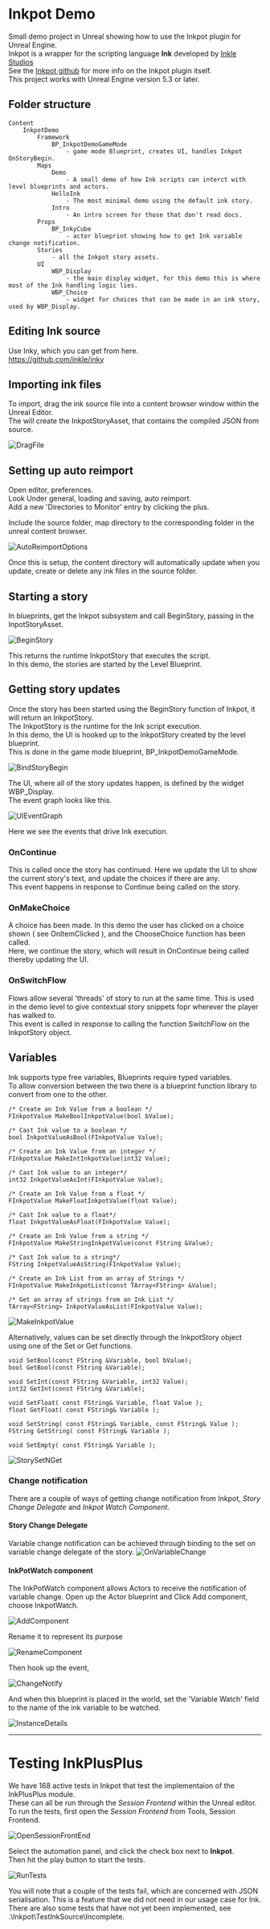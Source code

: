 # Inkpot Demo
Small demo project in Unreal showing how to use the Inkpot plugin for Unreal Engine.<br>
Inkpot is a wrapper for the scripting language **Ink** developed by [Inkle Studios](https://www.inklestudios.com/ink/)<br>
See the [Inkpot github](https://github.com/The-Chinese-Room/Inkpot) for more info on the Inkpot plugin itself.<br>
This project works with Unreal Engine version 5.3 or later.<br>

## Folder structure 

	Content
		InkpotDemo
			Framework 
				BP_InkpotDemoGameMode 
					- game mode Blueprint, creates UI, handles Inkpot OnStoryBegin.
			Maps
				Demo 		
					- A small demo of how Ink scripts can interct with level blueprints and actors. 
				HelloInk	
					- The most minimal demo using the default ink story.
				Intro 		
					- An intro screen for those that don't read docs.
			Props
				BP_InkyCube	
					- actor blueprint showing how to get Ink variable change notification. 
			Stories			
				- all the Inkpot story assets.
			UI
				WBP_Display
					- the main display widget, for this demo this is where most of the Ink handling logic lies.
				WBP_Choice
					- widget for choices that can be made in an ink story, used by WBP_Display.


## Editing Ink source
Use Inky, which you can get from here.<br>
https://github.com/inkle/inky

## Importing ink files 
To import, drag the ink source file into a content browser window within the Unreal Editor.<br>
The will create the InkpotStoryAsset, that contains the compiled JSON from source.<br>

![DragFile](Documentation/DragFile.png)

## Setting up auto reimport
Open editor, preferences.<br> 
Look Under general, loading and saving, auto reimport.<br>
Add a new 'Directories to Monitor' entry by clicking the plus.<br>

Include the source folder, map directory to the corresponding folder in the unreal content browser.

![AutoReimportOptions](Documentation/AutoReimport.png)

Once this is setup, the content directory will automatically update when you update, create or delete any ink files in the source folder.

## Starting a story 
In blueprints, get the Inkpot subsystem and call BeginStory, passing in the InpotStoryAsset. 

![BeginStory](Documentation/BeginStory.png)

This returns the runtime InkpotStory that executes the script.  
In this demo, the stories are started by the Level Blueprint.

## Getting story updates
Once the story has been started using the BeginStory function of Inkpot, it will return an InkpotStory.<br>
The InkpotStory is the runtime for the Ink script execution.<br>
In this demo, the UI is hooked up to the InkpotStory created by the level blueprint.<br>
This is done in the game mode blueprint, BP_InkpotDemoGameMode.<br>

![BindStoryBegin](Documentation/BindBegin.png)

The UI, where all of the story updates happen, is defined by the widget WBP_Display.<br>
The event graph looks like this. <br>

![UIEventGraph](Documentation/UIEventGraph.png)

Here we see the events that drive Ink execution.<br>

### OnContinue 
This is called once the story has continued. Here we update the UI to show the current story's text, and update the choices if there are any. <br>
This event happens in response to Continue being called on the story.<br>

### OnMakeChoice
A choice has been made. In this demo the user has clicked on a choice shown ( see OnItemClicked ), and the ChooseChoice function has been called.<br> 
Here, we continue the story, which will result in OnContinue being called thereby updating the UI. <br>

### OnSwitchFlow
Flows allow several 'threads' of story to run at the same time. This is used in the demo level to give contextual story snippets fopr wherever the player has walked to.<br>
This event is called in response to calling the function SwitchFlow on the InkpotStory object.<br>

## Variables
Ink supports type free variables, Blueprints require typed variables.<br> 
To allow conversion between the two there is a blueprint function library to convert from one to the other.<br>

	/* Create an Ink Value from a boolean */
	FInkpotValue MakeBoolInkpotValue(bool bValue);

	/* Cast Ink value to a boolean */
	bool InkpotValueAsBool(FInkpotValue Value);

	/* Create an Ink Value from an integer */
	FInkpotValue MakeIntInkpotValue(int32 Value);

	/* Cast Ink value to an integer*/
	int32 InkpotValueAsInt(FInkpotValue Value);

	/* Create an Ink Value from a float */
	FInkpotValue MakeFloatInkpotValue(float Value);

	/* Cast Ink value to a float*/
	float InkpotValueAsFloat(FInkpotValue Value);

	/* Create an Ink Value from a string */
	FInkpotValue MakeStringInkpotValue(const FString &Value);

	/* Cast Ink value to a string*/
	FString InkpotValueAsString(FInkpotValue Value);

	/* Create an Ink List from an array of Strings */
	FInkpotValue MakeInkpotList(const TArray<FString> &Value);

	/* Get an array of strings from an Ink List */
	TArray<FString> InkpotValueAsList(FInkpotValue Value);    

![MakeInkpotValue](Documentation/MakeInkpotValue.png)

Alternatively, values can be set directly through the InkpotStory object using one of the Set or Get functions.<br>

	void SetBool(const FString &Variable, bool bValue);
	bool GetBool(const FString &Variable);

	void SetInt(const FString &Variable, int32 Value);
	int32 GetInt(const FString &Variable);

	void SetFloat( const FString& Variable, float Value );
	float GetFloat( const FString& Variable );

	void SetString( const FString& Variable, const FString& Value );
	FString GetString( const FString& Variable );

	void SetEmpty( const FString& Variable );

![StorySetNGet](Documentation/StorySetNGet.png)


### Change notification
There are a couple of ways of getting change notification from Inkpot, *Story Change Delegate* and *Inkpot Watch Component*.

#### Story Change Delegate
Variable change notification can be achieved through binding to the set on variable change delegate of the story.
![OnVariableChange](Documentation/SetOnVaraibleChange.png)

#### InkPotWatch component
The InkPotWatch component allows Actors to receive the notification of variable change.
Open up the Actor blueprint and Click Add component, choose InkpotWatch.

![AddComponent](Documentation/AddComponent.png)

Rename it to represent its purpose

![RenameComponent](Documentation/RenameComponent.png)

Then hook up the event, 

![ChangeNotify](Documentation/ChangeNotify.png)

And when this blueprint is placed in the world, set the 'Variable Watch' field to the name of the ink variable to be watched.

![InstanceDetails](Documentation/InstanceDetails.png)

---

# Testing InkPlusPlus
We have 168 active tests in Inkpot that test the implementaion of the InkPlusPlus module.<br>
These can all be run through the *Session Frontend* within the Unreal editor.<br>
To run the tests, first open the *Session Frontend* from Tools, Session Frontend.<br>

![OpenSessionFrontEnd](Documentation/OpenSessionFrontEnd.png)

Select the automation panel, and click the check box next to **Inkpot**.<br>
Then hit the play button to start the tests.<br>

![RunTests](Documentation/RunTests.png)

You will note that a couple of the tests fail, which are concerned with JSON serialisation. This is a feature that we did not need in our usage case for Ink. 
There are also some tests that have not yet been implemented, see .\\Inkpot\\TestInkSource\\Incomplete.

